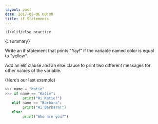 ```yaml
---
layout: post
date: 2017-08-06 00:00
title: if Statements
---
```


`if/elif/else practice`

{:.summary}


<div id="ppt" markdown="1">
Write an if statement that prints "Yay!" if the
variable named color is equal to "yellow".


Add an elif clause and an else clause to print two different messages for other values of the variable.

(Here’s our last example)

```python
>>> name = "Katie"
>>> if name == "Katie":
        print("Hi Katie!")
   elif name == "Barbara":
        print("Hi Barbara!")
   else:
        print("Who are you?")
```
</div>